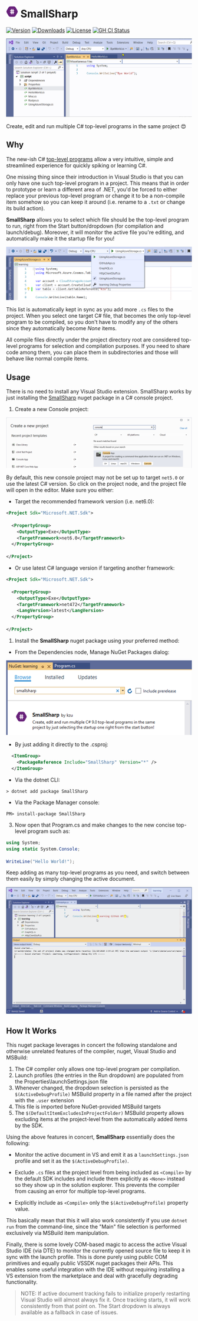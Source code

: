 ![Icon](https://raw.githubusercontent.com/devlooped/SmallSharp/main/assets/img/icon-32.png) SmallSharp
============

[![Version](https://img.shields.io/nuget/v/SmallSharp.svg?color=royalblue)](https://www.nuget.org/packages/SmallSharp) [![Downloads](https://img.shields.io/nuget/dt/SmallSharp?color=darkmagenta)](https://www.nuget.org/packages/SmallSharp) [![License](https://img.shields.io/github/license/devlooped/SmallSharp.svg?color=blue)](https://github.com/devlooped/SmallSharp/blob/main/LICENSE) [![GH CI Status](https://github.com/devlooped/SmallSharp/workflows/build/badge.svg?branch=main)](https://github.com/devlooped/avatar/actions?query=branch%3Amain+workflow%3Abuild+) 

![Icon](https://raw.githubusercontent.com/devlooped/SmallSharp/main/assets/img/SmallSharpDemo.gif)

<!-- #content -->
Create, edit and run multiple C# top-level programs in the same project 😍

## Why

The new-ish C# [top-level programs](https://learn.microsoft.com/en-us/dotnet/csharp/fundamentals/program-structure/top-level-statements) 
allow a very intuitive, simple and streamlined experience for quickly spiking or learning C#. 

One missing thing since their introduction in Visual Studio is that you can only have one such 
top-level program in a project. This means that in order to prototype or learn a different area 
of .NET, you'd be forced to either replace your previous top-level program or change it to be a 
non-compile item somehow so you can keep it around (i.e. rename to a `.txt` or change its build action).

**SmallSharp** allows you to select which file should be the top-level program to run, right from 
the Start button/dropdown (for compilation and launch/debug). Moreover, it will monitor the active 
file you're editing, and automatically make it the startup file for you!

![start button](https://raw.githubusercontent.com/devlooped/SmallSharp/main/assets/img/launchSettings.png)

This list is automatically kept in sync as you add more `.cs` files to the project. When you select 
one target C# file, that becomes the only top-level program to be compiled, so you don't have to 
modify any of the others since they automatically become *None* items.

All compile files directly under the project directory root are considered top-level programs for 
selection and compilation purposes. If you need to share code among them, you can place them in 
subdirectories and those will behave like normal compile items.

## Usage

There is no need to install any Visual Studio extension. SmallSharp works by just installing the 
[SmallSharp](https://nuget.org/packages/SmallSharp) nuget package in a C# console project.

1. Create a new Console project:

![New Project Dialog](https://raw.githubusercontent.com/devlooped/SmallSharp/main/assets/img/NewConsoleProject.png)

   By default, this new console project may not be set up to target `net5.0` or use the latest C# version. 
   So click on the project node, and the project file will open in the editor. Make sure you either:

  * Target the recommended framework version (i.e. net6.0):

```xml
<Project Sdk="Microsoft.NET.Sdk">

  <PropertyGroup>
    <OutputType>Exe</OutputType>
    <TargetFramework>net6.0</TargetFramework>
  </PropertyGroup>

</Project>
```

  * Or use latest C# language version if targeting another framework:

```xml
<Project Sdk="Microsoft.NET.Sdk">

  <PropertyGroup>
    <OutputType>Exe</OutputType>
    <TargetFramework>net472</TargetFramework>
    <LangVersion>latest</LangVersion>
  </PropertyGroup>

</Project>
```
 
1. Install the **SmallSharp** nuget package using your preferred method:

  * From the Dependencies node, Manage NuGet Packages dialog:

![New Project Dialog](https://raw.githubusercontent.com/devlooped/SmallSharp/main/assets/img/NuGetPackage.png)

   * By just adding it directly to the .csproj:

```xml
  <ItemGroup>
    <PackageReference Include="SmallSharp" Version="*" />
  </ItemGroup>
```

   * Via the dotnet CLI:

```
> dotnet add package SmallSharp
```

   * Via the Package Manager console:

```
PM> install-package SmallSharp
```

3. Now open that Program.cs and make changes to the new concise top-level program such as:

```csharp
using System;
using static System.Console;

WriteLine("Hello World!");
```

Keep adding as many top-level programs as you need, and switch between them easily by simply 
changing the active document.

![Demo](https://raw.githubusercontent.com/devlooped/SmallSharp/main/assets/img/TrackSelection.gif)


## How It Works

This nuget package leverages in concert the following standalone and otherwise 
unrelated features of the compiler, nuget, Visual Studio and MSBuild:

1. The C# compiler only allows one top-level program per compilation.
2. Launch profiles (the entries in the Run dropdown) are populated from the Properties\launchSettings.json file
3. Whenever changed, the dropdown selection is persisted as the `$(ActiveDebugProfile)` MSBuild property in a file 
   named after the project with the `.user` extension
4. This file is imported before NuGet-provided MSBuild targets
5. The `$(DefaultItemExcludesInProjectFolder)` MSBuild property allows excluding items at the project-level from 
   the automatically added items by the SDK.

Using the above features in concert, **SmallSharp** essentially does the following:

* Monitor the active document in VS and emit it as a `launchSettings.json` profile and set it as 
   the `$(ActiveDebugProfile)`.

* Exclude `.cs` files at the project level from being included as `<Compile>` by the default SDK 
  includes and include them explicitly as `<None>` instead so they show up in the solution explorer. 
  This prevents the compiler from causing an error for multiple top-level programs.

* Explicitly include as `<Compile>` only the `$(ActiveDebugProfile)` property value.

This basically mean that this it will also work consistently if you use `dotnet run` from the command-line, 
since the "Main" file selection is performed exclusively via MSBuild item manipulation.

Finally, there is some lovely COM-based magic to access the active Visual Studio IDE (via DTE) to monitor 
the currently opened source file to keep it in sync with the launch profile. This is done purely using 
public COM primitives and equally public VSSDK nuget packages their APIs. This enables some useful integration 
with the IDE without requiring installing a VS extension from the marketplace and deal with gracefully 
degrading functionality.

> NOTE: If active document tracking fails to initialize properly restarting Visual Studio will almost 
> always fix it. Once tracking starts, it will work consistently from that point on. The Start dropdown 
> is always available as a fallback in case of issues.

<!-- include https://github.com/devlooped/sponsors/raw/main/footer.md -->